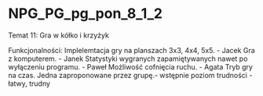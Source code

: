 # NPG_PG_pg_pon_8_1_2
Temat 11: Gra w kółko i krzyżyk

Funkcjonalności:
Implelemtacja gry na planszach 3x3, 4x4, 5x5. - Jacek
Gra z komputerem. - Janek
Statystyki wygranych zapamiętywanych nawet po wyłączeniu programu. - Paweł
Możliwość cofnięcia ruchu. - Agata
Tryb gry na czas.
Jedna zaproponowane przez grupę.- wstępnie poziom trudności - łatwy, trudny

